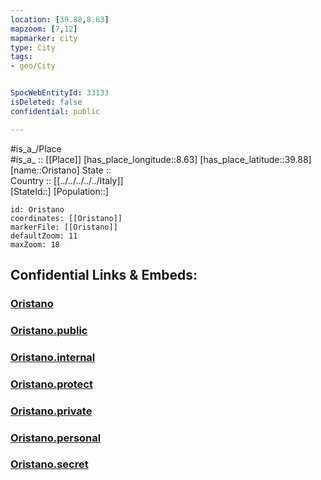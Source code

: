 ```yaml
---
location: [39.88,8.63] 
mapzoom: [7,12] 
mapmarker: city 
type: City
tags:
- geo/City


SpocWebEntityId: 33133
isDeleted: false
confidential: public

---
```

#is_a_/Place  
#is_a_ :: [[Place]] 
[has_place_longitude::8.63] 
[has_place_latitude::39.88] 
[name::Oristano] 
State ::  
Country :: [[../../../../../Italy]]  
[StateId::] 
[Population::] 



```leaflet
id: Oristano
coordinates: [[Oristano]] 
markerFile: [[Oristano]] 
defaultZoom: 11 
maxZoom: 18
```


## Confidential Links & Embeds: 

### [Oristano](/_Standards/Earth/Continent/Europe/Europe~South/Italy/regions~Italy/Sardinia/Oristrano.Province/City/Oristano.md) 

### [Oristano.public](/_public/Earth/Continent/Europe/Europe~South/Italy/regions~Italy/Sardinia/Oristrano.Province/City/Oristano.public.md) 

### [Oristano.internal](/_internal/Earth/Continent/Europe/Europe~South/Italy/regions~Italy/Sardinia/Oristrano.Province/City/Oristano.internal.md) 

### [Oristano.protect](/_protect/Earth/Continent/Europe/Europe~South/Italy/regions~Italy/Sardinia/Oristrano.Province/City/Oristano.protect.md) 

### [Oristano.private](/_private/Earth/Continent/Europe/Europe~South/Italy/regions~Italy/Sardinia/Oristrano.Province/City/Oristano.private.md) 

### [Oristano.personal](/_personal/Earth/Continent/Europe/Europe~South/Italy/regions~Italy/Sardinia/Oristrano.Province/City/Oristano.personal.md) 

### [Oristano.secret](/_secret/Earth/Continent/Europe/Europe~South/Italy/regions~Italy/Sardinia/Oristrano.Province/City/Oristano.secret.md)

